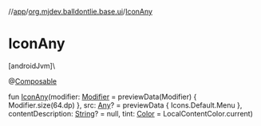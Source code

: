 //[app](../../index.md)/[org.mjdev.balldontlie.base.ui](index.md)/[IconAny](-icon-any.md)

# IconAny

[androidJvm]\

@[Composable](https://developer.android.com/reference/kotlin/androidx/compose/runtime/Composable.html)

fun [IconAny](-icon-any.md)(modifier: [Modifier](https://developer.android.com/reference/kotlin/androidx/compose/ui/Modifier.html) = previewData(Modifier) { Modifier.size(64.dp) }, src: [Any](https://kotlinlang.org/api/latest/jvm/stdlib/kotlin/-any/index.html)? = previewData { Icons.Default.Menu }, contentDescription: [String](https://kotlinlang.org/api/latest/jvm/stdlib/kotlin/-string/index.html)? = null, tint: [Color](https://developer.android.com/reference/kotlin/androidx/compose/ui/graphics/Color.html) = LocalContentColor.current)
